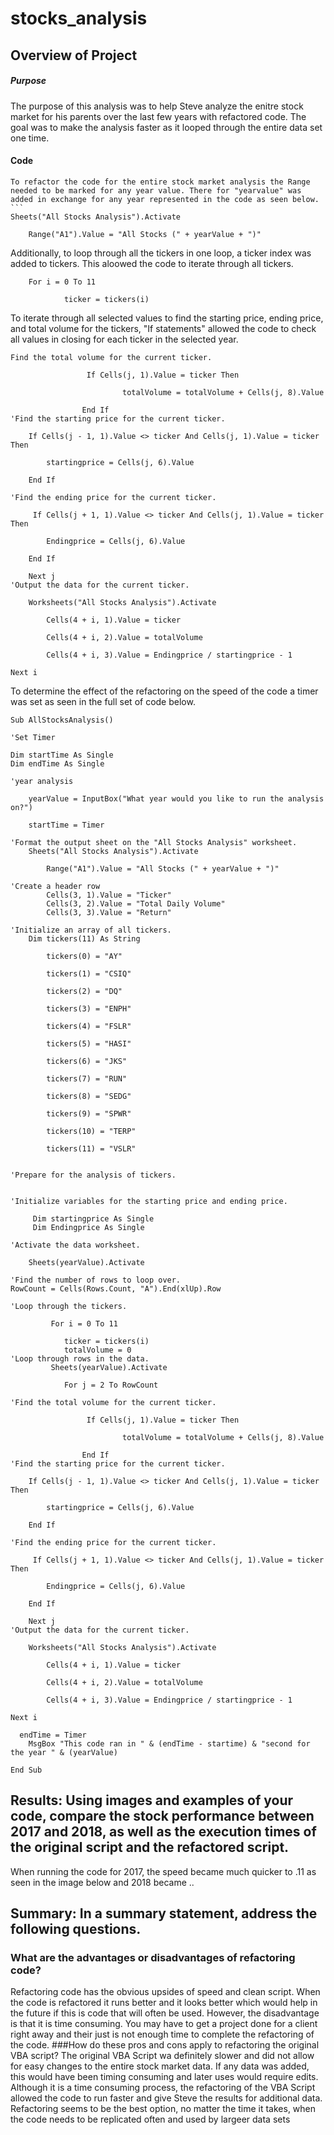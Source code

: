 # stocks_analysis
## Overview of Project
##### Purpose
   The purpose of this analysis was to help Steve analyze the enitre stock market for his parents over the last few years with refactored code. The goal was to make the analysis faster as it looped through the entire data set one time.
#### Code
    To refactor the code for the entire stock market analysis the Range needed to be marked for any year value. There for "yearvalue" was added in exchange for any year represented in the code as seen below.
    ```
    Sheets("All Stocks Analysis").Activate
        
        Range("A1").Value = "All Stocks (" + yearValue + ")"
 
Additionally, to loop through all the tickers in one loop, a ticker index was added to tickers. This aloowed the code to iterate through all tickers. 
```
    For i = 0 To 11
        
            ticker = tickers(i)
```
To iterate through all selected values to find the starting price, ending price, and total volume for the tickers, "If statements" allowed the code to check all values in closing for each ticker in the selected year.
```
Find the total volume for the current ticker.

                 If Cells(j, 1).Value = ticker Then
        
                         totalVolume = totalVolume + Cells(j, 8).Value
        
                End If
'Find the starting price for the current ticker.

    If Cells(j - 1, 1).Value <> ticker And Cells(j, 1).Value = ticker Then
        
        startingprice = Cells(j, 6).Value
        
    End If
    
'Find the ending price for the current ticker.

     If Cells(j + 1, 1).Value <> ticker And Cells(j, 1).Value = ticker Then
        
        Endingprice = Cells(j, 6).Value
        
    End If
    
    Next j
'Output the data for the current ticker.

    Worksheets("All Stocks Analysis").Activate
    
        Cells(4 + i, 1).Value = ticker
        
        Cells(4 + i, 2).Value = totalVolume
        
        Cells(4 + i, 3).Value = Endingprice / startingprice - 1

Next i
```
To determine the effect of the refactoring on the speed of the code a timer was set as seen in the full set of code below.
```
Sub AllStocksAnalysis()

'Set Timer

Dim startTime As Single
Dim endTime As Single

'year analysis

    yearValue = InputBox("What year would you like to run the analysis on?")
    
    startTime = Timer
    
'Format the output sheet on the "All Stocks Analysis" worksheet.
    Sheets("All Stocks Analysis").Activate
        
        Range("A1").Value = "All Stocks (" + yearValue + ")"
        
'Create a header row
        Cells(3, 1).Value = "Ticker"
        Cells(3, 2).Value = "Total Daily Volume"
        Cells(3, 3).Value = "Return"

'Initialize an array of all tickers.
    Dim tickers(11) As String
    
        tickers(0) = "AY"
        
        tickers(1) = "CSIQ"
        
        tickers(2) = "DQ"
        
        tickers(3) = "ENPH"
        
        tickers(4) = "FSLR"
        
        tickers(5) = "HASI"
        
        tickers(6) = "JKS"
        
        tickers(7) = "RUN"
        
        tickers(8) = "SEDG"
        
        tickers(9) = "SPWR"
        
        tickers(10) = "TERP"
        
        tickers(11) = "VSLR"


'Prepare for the analysis of tickers.


'Initialize variables for the starting price and ending price.

     Dim startingprice As Single
     Dim Endingprice As Single
   
'Activate the data worksheet.

    Sheets(yearValue).Activate
    
'Find the number of rows to loop over.
RowCount = Cells(Rows.Count, "A").End(xlUp).Row

'Loop through the tickers.

         For i = 0 To 11
        
            ticker = tickers(i)
            totalVolume = 0
'Loop through rows in the data.
         Sheets(yearValue).Activate
         
            For j = 2 To RowCount
        
'Find the total volume for the current ticker.

                 If Cells(j, 1).Value = ticker Then
        
                         totalVolume = totalVolume + Cells(j, 8).Value
        
                End If
'Find the starting price for the current ticker.

    If Cells(j - 1, 1).Value <> ticker And Cells(j, 1).Value = ticker Then
        
        startingprice = Cells(j, 6).Value
        
    End If
    
'Find the ending price for the current ticker.

     If Cells(j + 1, 1).Value <> ticker And Cells(j, 1).Value = ticker Then
        
        Endingprice = Cells(j, 6).Value
        
    End If
    
    Next j
'Output the data for the current ticker.

    Worksheets("All Stocks Analysis").Activate
    
        Cells(4 + i, 1).Value = ticker
        
        Cells(4 + i, 2).Value = totalVolume
        
        Cells(4 + i, 3).Value = Endingprice / startingprice - 1

Next i
        
  endTime = Timer
    MsgBox "This code ran in " & (endTime - startime) & "second for the year " & (yearValue)
        
End Sub
```
## Results: Using images and examples of your code, compare the stock performance between 2017 and 2018, as well as the execution times of the original script and the refactored script.
When running the code for 2017, the speed became much quicker to .11 as seen in the image below and 2018 became ..

## Summary: In a summary statement, address the following questions.
### What are the advantages or disadvantages of refactoring code?
Refactoring code has the obvious upsides of speed and clean script. When the code is refactored it runs better and it looks better which would help in the future if this is code that will often be used. However, the disadvantage is that it is time consuming. You may have to get a project done for a client right away and their just is not enough time to complete the refactoring of the code.
###How do these pros and cons apply to refactoring the original VBA script?
  The original VBA Script wa definitely slower and did not allow for easy changes to the entire stock market data. If any data was added, this would have been timing consuming and later uses would require edits. Although it is a time consuming process, the refactoring of the VBA Script allowed the code to run faster and give Steve the results for additional data. Refactoring seems to be the best option, no matter the time it takes, when the code needs to be replicated often and used by largeer data sets
